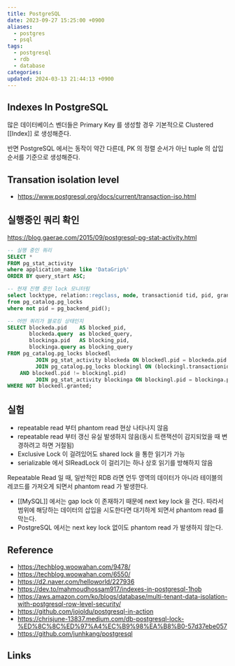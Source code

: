 ```yaml
---
title: PostgreSQL
date: 2023-09-27 15:25:00 +0900
aliases:
  - postgres
  - psql
tags:
  - postgresql
  - rdb
  - database
categories: 
updated: 2024-03-13 21:44:13 +0900
---
```


## Indexes In PostgreSQL

많은 데이터베이스 벤더들은 Primary Key 를 생성할 경우 기본적으로 Clustered [[Index]] 로 생성해준다.

반면 PostgreSQL 에서는 동작이 약간 다른데, PK 의 정렬 순서가 아닌 tuple 의 삽입 순서를 기준으로 생성해준다.

## Transation isolation level

- https://www.postgresql.org/docs/current/transaction-iso.html

## 실행중인 쿼리 확인

https://blog.gaerae.com/2015/09/postgresql-pg-stat-activity.html

```sql
-- 실행 중인 쿼리
SELECT *
FROM pg_stat_activity
where application_name like 'DataGrip%'
ORDER BY query_start ASC;

-- 현재 진행 중인 lock 모니터링
select locktype, relation::regclass, mode, transactionid tid, pid, granted
from pg_catalog.pg_locks
where not pid = pg_backend_pid();

-- 어떤 쿼리가 블로킹 상태인지
SELECT blockeda.pid    AS blocked_pid,
       blockeda.query  as blocked_query,
       blockinga.pid   AS blocking_pid,
       blockinga.query as blocking_query
FROM pg_catalog.pg_locks blockedl
         JOIN pg_stat_activity blockeda ON blockedl.pid = blockeda.pid
         JOIN pg_catalog.pg_locks blockingl ON (blockingl.transactionid = blockedl.transactionid
    AND blockedl.pid != blockingl.pid)
         JOIN pg_stat_activity blockinga ON blockingl.pid = blockinga.pid
WHERE NOT blockedl.granted;
```

## 실험

- repeatable read 부터 phantom read 현상 나타나지 않음
- repeatable read 부터 갱신 유실 발생하지 않음(동시 트랜잭션이 감지되었을 때 변경하려고 하면 거절됨)
- Exclusive Lock 이 걸려있어도 shared lock 을 통한 읽기가 가능
- serializable 에서 SIReadLock 이 걸리기는 하나 상호 읽기를 방해하지 않음

Repeatable Read 일 때, 일반적인 RDB 라면 언두 영역의 데이터가 아니라 테이블의 레코드를 가져오게 되면서 phantom read 가 발생한다. 
- [[MySQL]] 에서는 gap lock 이 존재하기 때문에 next key lock 을 건다. 따라서 범위에 해당하는 데이터의 삽입을 시도한다면 대기하게 되면서 phantom read 를 막는다.
- PostgreSQL 에서는 next key lock 없이도 phantom read 가 발생하지 않는다.

## Reference

- https://techblog.woowahan.com/9478/
- https://techblog.woowahan.com/6550/
- https://d2.naver.com/helloworld/227936
- https://dev.to/mahmoudhossam917/indexes-in-postgresql-1hob
- https://aws.amazon.com/ko/blogs/database/multi-tenant-data-isolation-with-postgresql-row-level-security/
- https://github.com/jojoldu/postgresql-in-action
- https://chrisjune-13837.medium.com/db-postgresql-lock-%ED%8C%8C%ED%97%A4%EC%B9%98%EA%B8%B0-57d37ebe057
- https://github.com/junhkang/postgresql

## Links

